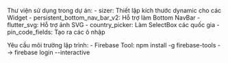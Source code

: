Thư viện sử dụng trong dự án:
    - sizer: Thiết lập kích thước dynamic cho các Widget
    - persistent_bottom_nav_bar_v2: Hỗ trợ làm Bottom NavBar
    - flutter_svg: Hỗ trợ ảnh SVG
    - country_picker: Làm SelectBox các quốc gia
    - pin_code_fields: Tạo ra các ô nhập 

Yêu cầu môi trường lập trình:
    - Firebase Tool: npm install -g firebase-tools --> firebase login --interactive
